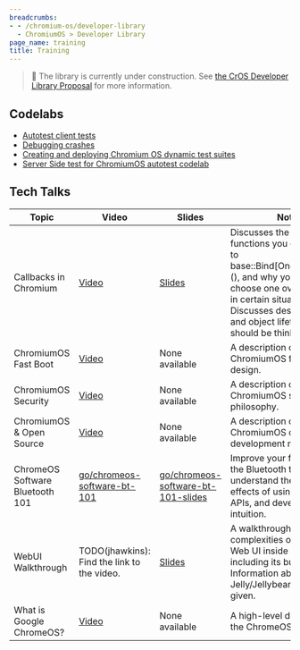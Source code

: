 ```yaml
---
breadcrumbs:
- - /chromium-os/developer-library
  - ChromiumOS > Developer Library
page_name: training
title: Training
---
```


> 🚧 The library is currently under construction. See
> [the CrOS Developer Library Proposal](/chromium-os/developer-library/proposal)
> for more information.

## Codelabs

* [Autotest client tests](/chromium-os/developer-library/training/codelabs/autotest-client-tests)
* [Debugging crashes](/chromium-os/developer-library/training/codelabs/debugging-crashes)
* [Creating and deploying Chromium OS dynamic test suites](/chromium-os/developer-library/training/codelabs/dynamic-suite-codelab)
* [Server Side test for ChromiumOS autotest codelab](/chromium-os/developer-library/training/codelabs/server-side-test)

## Tech Talks

<table>
  <thead>
    <tr>
      <th scope="col">Topic</th>
      <th scope="col">Video</th>
      <th scope="col">Slides</th>
      <th scope="col">Notes</th>
    </tr>
  </thead>
  <tbody>
    <tr>
      <td>Callbacks in Chromium</td>
      <td>
        <a href="https://drive.google.com/file/d/17ztTURbVqIzY1gZRjLoN0wGbIsatGvCd/view?usp=sharing&resourcekey=0-UvcDKR7iYwYvc8WdA63w_g"
           target="_blank">
          Video
        </a>
      </td>
      <td>
        <a href="https://docs.google.com/presentation/d/1gHkGKnIXz_RdOf7_TBs-m9uGDFqChMCul7jaBGcBZm8/edit?resourcekey=0-m-LjlVSEiaxYkFqbSN0S4Q"
           target="_blank">
          Slides
        </a>
      </td>
      <td>
        Discusses the pointers and functions you can provide to
        base::Bind[Once/Repeating](), and why you might choose one over the
        other in certain situations. Discusses design patterns and object
        lifetimes you should be thinking about.
      </td>
    </tr>
    <tr>
      <td>ChromiumOS Fast Boot</td>
      <td>
        <a href="http://www.youtube.com/watch?v=mTFfl7AjNfI" target="_blank">
          Video
        </a>
      </td>
      <td>None available</td>
      <td>A description of the ChromiumOS fast bootup design.</td>
    </tr>
    <tr>
      <td>ChromiumOS Security</td>
      <td>
        <a href="http://www.youtube.com/watch?v=A9WVmNfgjtQ" target="_blank">
          Video
        </a>
      </td>
      <td>None available</td>
      <td>A description of the ChromiumOS security philosophy.</td>
    </tr>
    <tr>
      <td>ChromiumOS & Open Source</td>
      <td>
        <a href="http://www.youtube.com/watch?v=KA5RQv9mBoY" target="_blank">
          Video
        </a>
      </td>
      <td>None available</td>
      <td>A description of the ChromiumOS open source development model.</td>
    </tr>
    <tr>
      <td>ChromeOS Software Bluetooth 101</td>
      <td>
        <a href="http://goto.google.com/chromeos-software-bt-101"
           target="_blank">
          go/chromeos-software-bt-101
        </a>
      </td>
      <td>
        <a href="http://goto.google.com/chromeos-software-bt-101-slides"
           target="_blank">
          go/chromeos-software-bt-101-slides
        </a>
      </td>
      <td>
        Improve your familiarity with the Bluetooth technology, understand the
        underlying effects of using Bluetooth APIs, and develop debug intuition.
      </td>
    </tr>
    <tr>
      <td>WebUI Walkthrough</td>
      <td>
        TODO(jhawkins): Find the link to the video.
      </td>
      <td>
        <a href="https://docs.google.com/presentation/d/1HxbpU0js2rqmH2Mb90PIF_Z7g3MYb04ACXngQZfLGfU/edit?usp=sharing"
           target="_blank">
          Slides
        </a>
      </td>
      <td>
        A walkthrough about the complexities of creating Web UI inside Chromium,
        including its build process. Information about Jelly/Jellybean is also
        given.
      </td>
    </tr>
    <tr>
      <td>What is Google ChromeOS?</td>
      <td>
        <a href="https://www.youtube.com/watch?v=LwVX42Amcak" target="_blank">
          Video
        </a>
      </td>
      <td>None available</td>
      <td>A high-level description of the ChromeOS product.</td>
    </tr>
  </tbody>
</table>

</div>
</div>